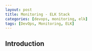```yaml
---
layout: post
title: Monitoring - ELK Stack
categories: [devops, monitoring, elk]
tags: [DevOps, Monitoring, ELK]
---
```


## Introduction